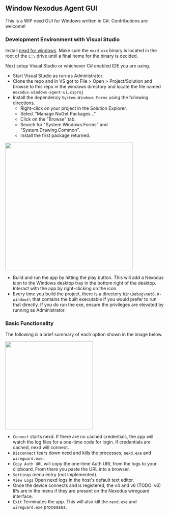 ## Window Nexodus Agent GUI

This is a WIP nexd GUI for Windows written in C#. Contributions are welcome!

### Development Environment with Visual Studio

Install [nexd for windows](https://docs.nexodus.io/quickstart/#windows). Make sure the `nexd.exe` binary is located in the root of the `C:\` drive until a final home for the binary is decided.

Next setup Visual Studio or whichever C# enabled IDE you are using.

- Start Visual Studio as run-as Administrator.
- Clone the repo and in VS got to File > Open > Project/Solution and browse to this repo in the windows directory and locate the file named `nexodus-windows-agent-ui.csproj`
- Install the dependency `System.Windows.Forms` using the following directions.
  - Right-click on your project in the Solution Explorer.
  - Select "Manage NuGet Packages..."
  - Click on the "Browse" tab.
  - Search for "System.Windows.Forms" and "System.Drawing.Common".
  - Install the first package returned.

<img src='../docs/images/windows-gui-dev-1.png' width='400'>

- Build and run the app by hitting the play button. This will add a Nexodus icon to the Windows desktop tray in the bottom right of the desktop. Interact with the app by right-clicking on the icon.
- Every time you build the project, there is a directory `bin\Debug\net6.0-windows\` that contains the built executable if you would prefer to run that directly. If you do run the exe, ensure the privileges are elevated by running as Administrator.

### Basic Functionality

 The following is a brief summary of each option shown in the image below.

<img src='../docs/images/windows-gui-usage-1.png' width='275'>

- `Connect` starts nexd. If there are no cached credentials, the app will watch the log files for a one-time code for login. If credentials are cached, nexd will connect.
- `Disconnect` tears down nexd and kills the processes, `nexd.exe` and `wireguard.exe`.
- `Copy Auth URL` will copy the one-time Auth URL from the logs to your clipboard. From there you paste the URL into a browser.
- `Settings` menu entry (not implemented).
- `View Logs` Open nexd logs in the host's default text editor.
- Once the device connects and is registered, the v4 and v6 (TODO: v6) IPs are in the menu if they are present on the Nexodus wireguard interface.
- `Exit` Terminates the app. This will also kill the `nexd.exe` and `wireguard.exe` processes.
